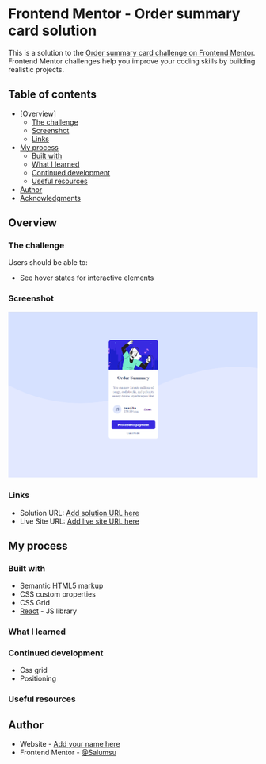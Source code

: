 # Frontend Mentor - Order summary card solution

This is a solution to the [Order summary card challenge on Frontend Mentor](https://www.frontendmentor.io/challenges/order-summary-component-QlPmajDUj). Frontend Mentor challenges help you improve your coding skills by building realistic projects.

## Table of contents

- [Overview]
  - [The challenge](#the-challenge)
  - [Screenshot](#screenshot)
  - [Links](#links)
- [My process](#my-process)
  - [Built with](#built-with)
  - [What I learned](#what-i-learned)
  - [Continued development](#continued-development)
  - [Useful resources](#useful-resources)
- [Author](#author)
- [Acknowledgments](#acknowledgments)

## Overview

### The challenge

Users should be able to:

- See hover states for interactive elements

### Screenshot

![](./src/images/screenshot.png)

### Links

- Solution URL: [Add solution URL here](https://www.github.com)
- Live Site URL: [Add live site URL here](https://your-live-site-url.com)

## My process

### Built with

- Semantic HTML5 markup
- CSS custom properties
- CSS Grid
- [React](https://reactjs.org/) - JS library

### What I learned

### Continued development

- Css grid
- Positioning

### Useful resources

## Author

- Website - [Add your name here](https://www.your-site.com)
- Frontend Mentor - [@Salumsu](https://www.frontendmentor.io/profile/yourusername)
